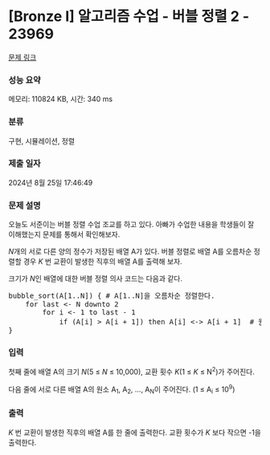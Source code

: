 # [Bronze I] 알고리즘 수업 - 버블 정렬 2 - 23969 

[문제 링크](https://www.acmicpc.net/problem/23969) 

### 성능 요약

메모리: 110824 KB, 시간: 340 ms

### 분류

구현, 시뮬레이션, 정렬

### 제출 일자

2024년 8월 25일 17:46:49

### 문제 설명

<p>오늘도 서준이는 버블 정렬 수업 조교를 하고 있다. 아빠가 수업한 내용을 학생들이 잘 이해했는지 문제를 통해서 확인해보자.</p>

<p><em>N</em>개의 서로 다른 양의 정수가 저장된 배열 A가 있다. 버블 정렬로 배열 A를 오름차순 정렬할 경우 <em>K </em>번 교환이 발생한 직후의 배열 A를 출력해 보자.</p>

<p>크기가 <em>N</em>인 배열에 대한 버블 정렬 의사 코드는 다음과 같다.</p>

<pre>bubble_sort(A[1..N]) { # A[1..N]을 오름차순 정렬한다.
    for last <- N downto 2
        for i <- 1 to last - 1
            if (A[i] > A[i + 1]) then A[i] <-> A[i + 1]  # 원소 교환
}</pre>

### 입력 

 <p>첫째 줄에 배열 A의 크기 <em>N</em>(5 ≤ <em>N</em> ≤ 10,000), 교환 횟수 <em>K</em>(1 ≤ <em>K</em> ≤ N<sup>2</sup>)가 주어진다.</p>

<p>다음 줄에 서로 다른 배열 A의 원소 A<sub>1</sub>, A<sub>2</sub>, ..., A<sub>N</sub>이 주어진다. (1 ≤ A<sub>i</sub> ≤ 10<sup>9</sup>)</p>

### 출력 

 <p><em>K </em>번 교환이 발생한 직후의 배열 A를 한 줄에 출력한다. 교환 횟수가 <em>K </em>보다 작으면 -1을 출력한다.</p>

